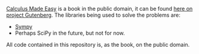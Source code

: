 [Calculus Made Easy](http://en.wikipedia.org/wiki/Calculus_Made_Easy) is a book in the public domain, it can be found [here on project Gutenberg](http://www.gutenberg.org/ebooks/33283). The libraries being used to solve the problems are:

+ [Sympy](http://sympy.org/en/index.html)
+ Perhaps SciPy in the future, but not for now.

All code contained in this repository is, as the book, on the public domain.
